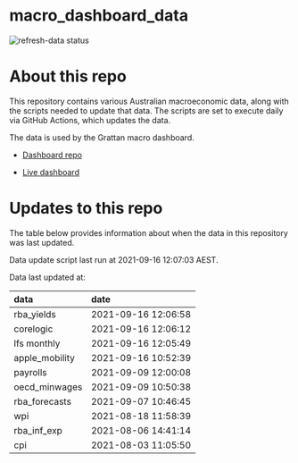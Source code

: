 
<!-- README.md is generated from README.Rmd. Please edit that file -->

# macro\_dashboard\_data

<!-- badges: start -->

![refresh-data
status](https://github.com/grattan/macro_dashboard_data/workflows/refresh-data/badge.svg)

<!-- badges: end -->

# About this repo

This repository contains various Australian macroeconomic data, along
with the scripts needed to update that data. The scripts are set to
execute daily via GitHub Actions, which updates the data.

The data is used by the Grattan macro dashboard.

  - [Dashboard repo](https://github.com/grattan/macrodashboard)

  - [Live dashboard](https://mattcowgill.shinyapps.io/macrodashboard/)

# Updates to this repo

The table below provides information about when the data in this
repository was last updated.

Data update script last run at 2021-09-16 12:07:03 AEST.

Data last updated at:

| data            | date                |
| :-------------- | :------------------ |
| rba\_yields     | 2021-09-16 12:06:58 |
| corelogic       | 2021-09-16 12:06:12 |
| lfs monthly     | 2021-09-16 12:05:49 |
| apple\_mobility | 2021-09-16 10:52:39 |
| payrolls        | 2021-09-09 12:00:08 |
| oecd\_minwages  | 2021-09-09 10:50:38 |
| rba\_forecasts  | 2021-09-07 10:46:45 |
| wpi             | 2021-08-18 11:58:39 |
| rba\_inf\_exp   | 2021-08-06 14:41:14 |
| cpi             | 2021-08-03 11:05:50 |
